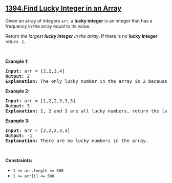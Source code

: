 ## [1394.Find Lucky Integer in an Array](https://leetcode.com/problems/find-lucky-integer-in-an-array/)
<p>Given an array of integers <code>arr</code>, a <strong>lucky integer</strong> is an integer that has a frequency in the array equal to its value.</p>

<p>Return <em>the largest <strong>lucky integer</strong> in the array</em>. If there is no <strong>lucky integer</strong> return <code>-1</code>.</p>

<p>&nbsp;</p>
<p><strong class="example">Example 1:</strong></p>

<pre>
<strong>Input:</strong> arr = [2,2,3,4]
<strong>Output:</strong> 2
<strong>Explanation:</strong> The only lucky number in the array is 2 because frequency[2] == 2.
</pre>

<p><strong class="example">Example 2:</strong></p>

<pre>
<strong>Input:</strong> arr = [1,2,2,3,3,3]
<strong>Output:</strong> 3
<strong>Explanation:</strong> 1, 2 and 3 are all lucky numbers, return the largest of them.
</pre>

<p><strong class="example">Example 3:</strong></p>

<pre>
<strong>Input:</strong> arr = [2,2,2,3,3]
<strong>Output:</strong> -1
<strong>Explanation:</strong> There are no lucky numbers in the array.
</pre>

<p>&nbsp;</p>
<p><strong>Constraints:</strong></p>

<ul>
	<li><code>1 &lt;= arr.length &lt;= 500</code></li>
	<li><code>1 &lt;= arr[i] &lt;= 500</code></li>
</ul>
